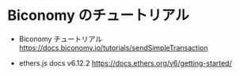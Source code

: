 # Biconomy のチュートリアル

- Biconomy チュートリアル
  https://docs.biconomy.io/tutorials/sendSimpleTransaction

- ethers.js docs v6.12.2
  https://docs.ethers.org/v6/getting-started/
